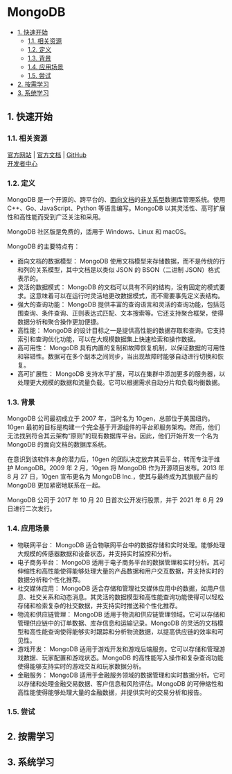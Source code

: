 # MongoDB<!-- omit in toc -->

- [1. 快速开始](#1-快速开始)
  - [1.1. 相关资源](#11-相关资源)
  - [1.2. 定义](#12-定义)
  - [1.3. 背景](#13-背景)
  - [1.4. 应用场景](#14-应用场景)
  - [1.5. 尝试](#15-尝试)
- [2. 按需学习](#2-按需学习)
- [3. 系统学习](#3-系统学习)

## 1. 快速开始

### 1.1. 相关资源

[官方网站](https://www.mongodb.com) | [官方文档](https://www.mongodb.com/docs) | [GitHub](https://github.com/mongodb)  
[开发者中心](https://www.mongodb.com/developer)

### 1.2. 定义

MongoDB 是一个开源的、跨平台的、[面向文档](../../../glossary/文档数据库.md)的[非关系型](../../../glossary/关系型与非关系型数据库.md)数据库管理系统。使用 C++、Go、JavaScript、Python 等语言编写。MongoDB 以其灵活性、高可扩展性和高性能而受到广泛关注和采用。

MongoDB 社区版是免费的，适用于 Windows、Linux 和 macOS。

MongoDB 的主要特点有：

- 面向文档的数据模型： MongoDB 使用文档模型来存储数据，而不是传统的行和列的关系模型，其中文档是以类似 JSON 的 BSON（二进制 JSON）格式表示的。
- 灵活的数据模式： MongoDB 的文档可以具有不同的结构，没有固定的模式要求。这意味着可以在运行时灵活地更改数据模式，而不需要事先定义表结构。
- 强大的查询功能： MongoDB 提供丰富的查询语言和灵活的查询功能，包括范围查询、条件查询、正则表达式匹配、文本搜索等。它还支持聚合框架，使得数据分析和聚合操作更加便捷。
- 高性能： MongoDB 的设计目标之一是提供高性能的数据存取和查询。它支持索引和查询优化功能，可以在大规模数据集上快速检索和操作数据。
- 高可用性： MongoDB 具有内置的复制和故障恢复机制，以保证数据的可用性和容错性。数据可在多个副本之间同步，当出现故障时能够自动进行切换和恢复。
- 高可扩展性： MongoDB 支持水平扩展，可以在集群中添加更多的服务器，以处理更大规模的数据和流量负载。它可以根据需求自动分片和负载均衡数据。

### 1.3. 背景

MongoDB 公司最初成立于 2007 年，当时名为 10gen，总部位于美国纽约。10gen 最初的目标是构建一个完全基于开源组件的平台即服务架构。然而，他们无法找到符合其云架构“原则”的现有数据库平台。因此，他们开始开发一个名为 MongoDB 的面向文档的数据库系统。

在意识到该软件本身的潜力后，10gen 的团队决定放弃其云平台，转而专注于维护 MongoDB。2009 年 2 月，10gen 将 MongoDB 作为开源项目发布。2013 年 8 月 27 日，10gen 宣布更名为 MongoDB Inc.，使其与最终成为其旗舰产品的 MongoDB 更加紧密地联系在一起。

MongoDB 公司于 2017 年 10 月 20 日首次公开发行股票，并于 2021 年 6 月 29 日进行二次发行。

### 1.4. 应用场景

- 物联网平台： MongoDB 适合物联网平台中的数据存储和实时处理。能够处理大规模的传感器数据和设备状态，并支持实时监控和分析。
- 电子商务平台： MongoDB 适用于电子商务平台的数据管理和实时分析。其可伸缩性和高性能使得能够处理大量的产品数据和用户交互数据，并支持实时的数据分析和个性化推荐。
- 社交媒体应用： MongoDB 适合存储和管理社交媒体应用中的数据，如用户信息、社交关系和动态消息。其灵活的数据模型和高性能查询功能使得可以轻松存储和检索复杂的社交数据，并支持实时推送和个性化推荐。
- 物流和供应链管理： MongoDB 适用于物流和供应链管理领域。它可以存储和管理供应链中的订单数据、库存信息和运输记录。MongoDB 的灵活的文档模型和高性能查询使得能够实时跟踪和分析物流数据，以提高供应链的效率和可见性。
- 游戏开发： MongoDB 适用于游戏开发和游戏后端服务。它可以存储和管理游戏数据、玩家配置和游戏状态。MongoDB 的高性能写入操作和复杂查询功能使得能够支持实时的游戏交互和玩家数据分析。
- 金融服务： MongoDB 适用于金融服务领域的数据管理和实时数据分析。它可以存储和处理金融交易数据、客户信息和风险评估。MongoDB 的可伸缩性和高性能使得能够处理大量的金融数据，并提供实时的交易分析和报告。

### 1.5. 尝试

## 2. 按需学习

## 3. 系统学习
